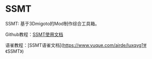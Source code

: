 # SSMT

SSMT: 基于3Dmigoto的Mod制作综合工具箱。

Github教程：[SSMT使用文档](https://starbobis.github.io/SSMT-Documents/)

语雀教程：[SSMT语雀文档](https://www.yuque.com/airde/luxqvg?# 《SSMT》)
